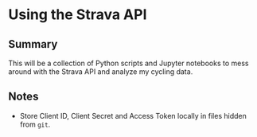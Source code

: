 # Using the Strava API

## Summary

This will be a collection of Python scripts and Jupyter notebooks to
mess around with the Strava API and analyze my cycling data.


## Notes

* Store Client ID, Client Secret and Access Token locally in files
  hidden from `git`.
